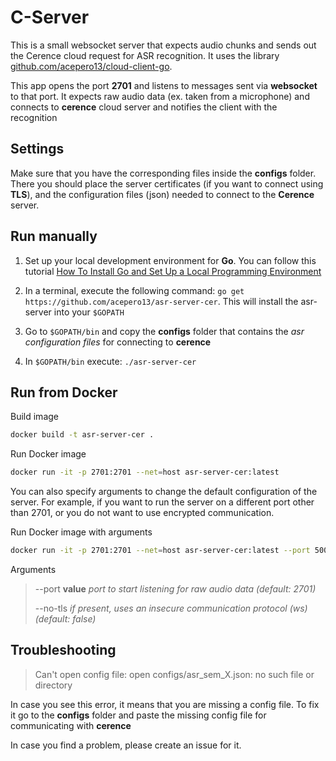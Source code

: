 # C-Server

This is a small websocket server that expects audio chunks and sends out the Cerence cloud request for
ASR recognition. It uses the library [github.com/acepero13/cloud-client-go](https://github.com/cerence/github.com/acepero13/cloud-client-go).

This app opens the port **2701** and listens to messages sent via **websocket** to that port. It expects raw audio data (ex. taken from a microphone) and connects to **cerence** cloud server and notifies the client with the recognition

## Settings

Make sure that you have the corresponding files inside the **configs** folder. There you
should place the server certificates (if you want to connect using **TLS**), and the configuration files (json) needed
to connect to the **Cerence** server.

## Run manually

1.  Set up your local development environment for **Go**. You can follow this tutorial [
    How To Install Go and Set Up a Local Programming Environment](https://www.digitalocean.com/community/tutorials/how-to-install-go-and-set-up-a-local-programming-environment-on-ubuntu-18-04)

2.  In a terminal, execute the following command: `go get https://github.com/acepero13/asr-server-cer`. This will install the asr-server into your `$GOPATH`

3.  Go to `$GOPATH/bin` and copy the **configs** folder that contains the _asr configuration files_ for connecting to **cerence**

4.  In `$GOPATH/bin` execute: `./asr-server-cer`  

## Run from Docker

Build image

```bash
docker build -t asr-server-cer .
```

Run Docker image

```bash
docker run -it -p 2701:2701 --net=host asr-server-cer:latest
```

You can also specify arguments to change the default configuration of the server. For example,
if you want to run the server on a different port other than 2701, or you do not want to use
encrypted communication.

Run Docker image with arguments

```bash
docker run -it -p 2701:2701 --net=host asr-server-cer:latest --port 5005 --no-tls
```

Arguments

> \--port **value**  _port to start listening for raw audio data (default: 2701)_
>
> \--no-tls      _if present, uses an insecure communication protocol (ws) (default: false)_

## Troubleshooting

> Can't open config file: open configs/asr_sem_X.json: no such file or directory

In case you see this error, it means that you are missing a config file. To fix it go to the **configs** folder and paste the missing config file for communicating with **cerence**

In case you find a problem, please create an issue for it.
